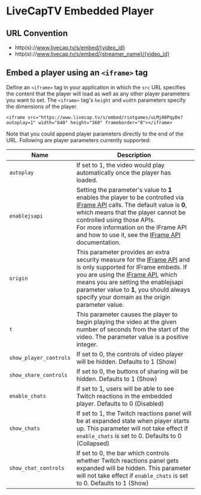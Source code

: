 # LiveCapTV Embedded Player

## URL Convention

- http(s)://www.livecap.tv/s/embed/{video_id}
- http(s)://www.livecap.tv/s/embed/{streamer_name}/{video_id}

## Embed a player using an `<iframe>` tag

Define an `<iframe>` tag in your application in which the `src` URL specifies the content that the player will load as well as any other player parameters you want to set. The `<iframe>` tag's `height` and `width` parameters specify the dimensions of the player.

    <iframe src="https://www.livecap.tv/s/embed/riotgames/uLMjA0PqyDe?autoplay=1" width="640" height="360" frameborder="0"></iframe>

Note that you could append player parameters directly to the end of the URL. Following are player parameters currently supported:

<table>
    <thead>
        <tr>
            <th>Name</th>
            <th width=100%>Description</th>
        </tr>
    </thead>
    <tbody>
        <tr>
            <td><code>autoplay</code></td>
            <td>If set to 1, the video would play automatically once the player has loaded.</td>
        </tr>
        <tr>
            <td><code>enablejsapi</code></td>
            <td>Setting the parameter's value to <b>1</b> enables the player to be controlled via <a href="/v1/iframe_api.md">IFrame API</a> calls. The default value is <b>0</b>, which means that the player cannot be controlled using those APIs.<br/>For more information on the IFrame API and how to use it, see the <a href="/v1/iframe_api.md">IFrame API</a> documentation. </td>
        </tr>
        <tr>
            <td><code>origin</code></td>
            <td>This parameter provides an extra security measure for the <a href="/v1/iframe_api.md">IFrame API</a> and is only supported for IFrame embeds. If you are using the <a href="/v1/iframe_api.md">IFrame API</a>, which means you are setting the enablejsapi parameter value to <b>1</b>, you should always specify your domain as the origin parameter value.</td>
        </tr>
        <tr>
            <td><code>t</code></td>
            <td>This parameter causes the player to begin playing the video at the given number of seconds from the start of the video. The parameter value is a positive integer.</td>
        </tr>
        <tr>
            <td><code>show_player_controls</code></td>
            <td>If set to 0, the controls of video player will be hidden. Defaults to 1 (Show)</td>
        </tr>
        <tr>
            <td><code>show_share_controls</code></td>
            <td>If set to 0, the buttons of sharing will be hidden. Defaults to 1 (Show)</td>
        </tr>
        <tr>
            <td><code>enable_chats</code></td>
            <td>If set to 1, users will be able to see Twitch reactions in the embedded player. Defaults to 0 (Disabled)</td>
        </tr>
        <tr>
            <td><code>show_chats</code></td>
            <td>If set to 1, the Twitch reactions panel will be at expanded state when player starts up. This parameter will not take effect if <code>enable_chats</code> is set to 0. Defaults to 0 (Collapsed)</td>
        </tr>
        <tr>
            <td><code>show_chat_controls</code></td>
            <td>If set to 0, the bar which controls whether Twitch reactions panel gets expanded will be hidden. This parameter will not take effect if <code>enable_chats</code> is set to 0. Defaults to 1 (Show)</td>
        </tr>
    </tbody>
</table>
